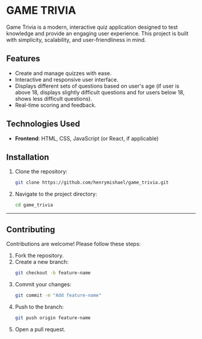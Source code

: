 # GAME TRIVIA

Game Trivia is a modern, interactive quiz application designed to test knowledge and provide an engaging user experience. This project is built with simplicity, scalability, and user-friendliness in mind.

## Features

- Create and manage quizzes with ease.
- Interactive and responsive user interface.
- Displays different sets of questions based on user's age (if user is above 18, displays slightly difficult questions and for users below 18, shows less difficult questions).
- Real-time scoring and feedback.

## Technologies Used

- **Frontend**: HTML, CSS, JavaScript (or React, if applicable)

## Installation

1. Clone the repository:
   ```bash
   git clone https://github.com/henrymishael/game_trivia.git
   ```
2. Navigate to the project directory:
   ```bash
   cd game_trivia
   ```

---

## Contributing

Contributions are welcome! Please follow these steps:

1. Fork the repository.
2. Create a new branch:
   ```bash
   git checkout -b feature-name
   ```
3. Commit your changes:
   ```bash
   git commit -m "Add feature-name"
   ```
4. Push to the branch:
   ```bash
   git push origin feature-name
   ```
5. Open a pull request.
